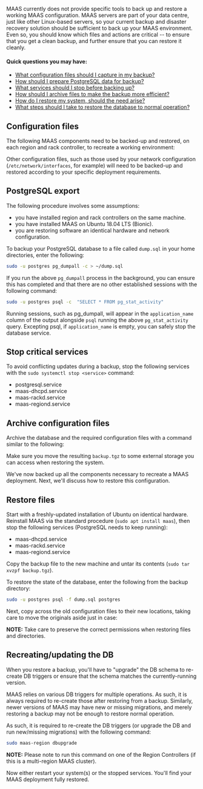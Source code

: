 <!-- deb-2-7-cli
 deb-2-7-cli -->

<!-- deb-2-7-ui
 deb-2-7-ui -->

<!-- deb-2-8-cli
 deb-2-8-cli -->

<!-- deb-2-8-ui
 deb-2-8-ui -->

<!-- deb-2-9-cli
 deb-2-9-cli -->

<!-- deb-2-9-ui
 deb-2-9-ui -->

<!-- snap-2-7-cli
 snap-2-7-cli -->

<!-- snap-2-7-ui
 snap-2-7-ui -->

<!-- snap-2-8-cli
 snap-2-8-cli -->

<!-- snap-2-8-ui
 snap-2-8-ui -->

<!-- snap-2-9-cli
 snap-2-9-cli -->

<!-- snap-2-9-ui
 snap-2-9-ui -->

MAAS currently does not provide specific tools to back up and restore a working MAAS configuration. MAAS servers are part of your data centre, just like other Linux-based servers, so your current backup and disaster recovery solution should be sufficient to back up your MAAS environment.  Even so, you should know which files and actions are critical -- to ensure that you get a clean backup, and further ensure that you can restore it cleanly.

#### Quick questions you may have:

* [What configuration files should I capture in my backup?](#heading--configuration-files)
* [How should I prepare PostgreSQL data for backup?](#heading--postgresql-export)
* [What services should I stop before backing up?](#heading--stop-critical-services)
* [How should I archive files to make the backup more efficient?](#heading--archive-configuration-files)
* [How do I restore my system, should the need arise?](#heading--restore-files)
* [What steps should I take to restore the database to normal operation?](#heading--recreatingupdating-the-db)

<h2 id="heading--configuration-files">Configuration files</h2>

The following MAAS components need to be backed-up and restored, on each region and rack controller, to recreate a working environment:

<!-- deb-2-7-ui deb-2-7-cli deb-2-8-ui deb-2-8-cli deb-2-9-ui deb-2-9-cli
1.  The PostgreSQL database
2.  The configuration files in `/etc/maas`
3.  The configuration files in `/var/lib/maas`

`/var/lib/maas/boot-resources` can safely be excluded as this contains images easily re-downloaded within MAAS.
deb-2-7-ui deb-2-7-cli deb-2-8-ui deb-2-8-cli deb-2-9-ui deb-2-9-cli -->

<!-- snap-2-7-ui snap-2-7-cli snap-2-8-ui snap-2-8-cli snap-2-9-ui snap-2-9-cli
1.  The PostgreSQL database
2.  The configuration files in `/snap/maas/current/etc/maas`
3.  The configuration files in `/var/snap/maas/common/maas/`

`/var/snap/maas/common/maas/boot-resources` can safely be excluded as this contains images easily re-downloaded within MAAS.
snap-2-7-ui snap-2-7-cli snap-2-8-ui snap-2-8-cli snap-2-9-ui snap-2-9-cli -->

Other configuration files, such as those used by your network configuration (`/etc/network/interfaces`, for example) will need to be backed-up and restored according to your specific deployment requirements.

<h2 id="heading--postgresql-export">PostgreSQL export</h2>

The following procedure involves some assumptions: 

* you have installed region and rack controllers on the same machine. 
* you have installed MAAS on Ubuntu 18.04 LTS (Bionic).
* you are restoring software an identical hardware and network configuration.

To backup your PostgreSQL database to a file called `dump.sql` in your home directories, enter the following:

``` bash
sudo -u postgres pg_dumpall -c > ~/dump.sql
```

If you run the above `pg_dumpall` process in the background, you can ensure this has completed and that there are no other established sessions with the following command:

``` bash
sudo -u postgres psql -c  "SELECT * FROM pg_stat_activity"
```

Running sessions, such as pg_dumpall, will appear in the `application_name` column of the output alongside `psql` running the above `pg_stat_activity` query. Excepting psql, if `application_name` is empty, you can safely stop the database service.

<h2 id="heading--stop-critical-services">Stop critical services</h2>

To avoid conflicting updates during a backup, stop the following services with the `sudo systemctl stop <service>` command:

-   postgresql.service
-   maas-dhcpd.service
-   maas-rackd.service
-   maas-regiond.service

<h2 id="heading--archive-configuration-files">Archive configuration files</h2>

Archive the database and the required configuration files with a command similar to the following:

<!-- deb-2-7-ui deb-2-7-cli deb-2-8-ui deb-2-8-cli deb-2-9-ui deb-2-9-cli
``` bash
sudo tar cvpzf ~/backup.tgz --exclude=/var/lib/maas/boot-resources /etc/maas /var/lib/maas ~/dump.sql
```
deb-2-7-ui deb-2-7-cli deb-2-8-ui deb-2-8-cli deb-2-9-ui deb-2-9-cli -->

<!-- snap-2-7-ui snap-2-7-cli snap-2-8-ui snap-2-8-cli snap-2-9-ui snap-2-9-cli
``` bash
sudo tar cvpzf ~/backup.tgz --exclude=/var/snap/maas/common/maas/boot-resources /snap/maas/current/etc/maas /var/snap/maas/common/maas ~/dump.sql
```
snap-2-7-ui snap-2-7-cli snap-2-8-ui snap-2-8-cli snap-2-9-ui snap-2-9-cli -->

Make sure you move the resulting `backup.tgz` to some external storage you can access when restoring the system.

We've now backed up all the components necessary to recreate a MAAS deployment. Next, we'll discuss how to restore this configuration.

<h2 id="heading--restore-files">Restore files</h2>

Start with a freshly-updated installation of Ubuntu on identical hardware. Reinstall MAAS via the standard procedure (`sudo apt install maas`), then stop the following services (PostgreSQL needs to keep running):

-   maas-dhcpd.service
-   maas-rackd.service
-   maas-regiond.service

Copy the backup file to the new machine and untar its contents (`sudo tar xvzpf backup.tgz`).

To restore the state of the database, enter the following from the backup directory:

``` bash
sudo -u postgres psql -f dump.sql postgres
```

Next, copy across the old configuration files to their new locations, taking care to move the originals aside just in case:

<!-- deb-2-7-ui deb-2-7-cli deb-2-8-ui deb-2-8-cli deb-2-9-ui deb-2-9-cli
``` bash
sudo mv /etc/maas /etc/_maas; mv /var/lib/maas /var/lib/_maas
essudo cp -prf etc/maas /etc/; cp -prf var/lib/maas /var/lib/
```

If your restore process regenerated the `/var/lib/maas/secret` file, make sure update this secret on any additional rack controllers.
deb-2-7-ui deb-2-7-cli deb-2-8-ui deb-2-8-cli deb-2-9-ui deb-2-9-cli -->

<!-- snap-2-7-ui snap-2-7-cli snap-2-8-ui snap-2-8-cli snap-2-9-ui snap-2-9-cli
``` bash
sudo mv /snap/maas/current/etc/maas /snap/maas/current/etc/_maas
sudo mv /var/snap/maas/common/maas /var/snap/maas/common/_maas
sudo cp -prf /snap/maas/current/etc/maas /snap/maas/current/etc/
sudo cp -prf /var/snap/maas/common/maas /var/snap/maas/common/
```

If your restore process regenerated the `/var/snap/maas/common/maas/secret` file, make sure update this secret on any additional rack controllers.
snap-2-7-ui snap-2-7-cli snap-2-8-ui snap-2-8-cli snap-2-9-ui snap-2-9-cli -->

<strong>NOTE:</strong> 
Take care to preserve the correct permissions when restoring files and directories.


<h2 id="heading--recreatingupdating-the-db">Recreating/updating the DB</h2>

When you restore a backup, you'll have to "upgrade" the DB schema to re-create DB triggers or ensure that the schema matches the currently-running version.

MAAS relies on various DB triggers for multiple operations. As such, it is always required to re-create those after restoring from a backup. Similarly, newer versions of MAAS may have new or missing migrations, and merely restoring a backup may not be enough to restore normal operation.

As such, it is required to re-create the DB triggers (or upgrade the DB and run new/missing migrations) with the following command:

``` bash
sudo maas-region dbupgrade
```

<strong>NOTE:</strong> 
Please note to run this command on one of the Region Controllers (if this is a multi-region MAAS cluster).


Now either restart your system(s) or the stopped services. You'll find your MAAS deployment fully restored.